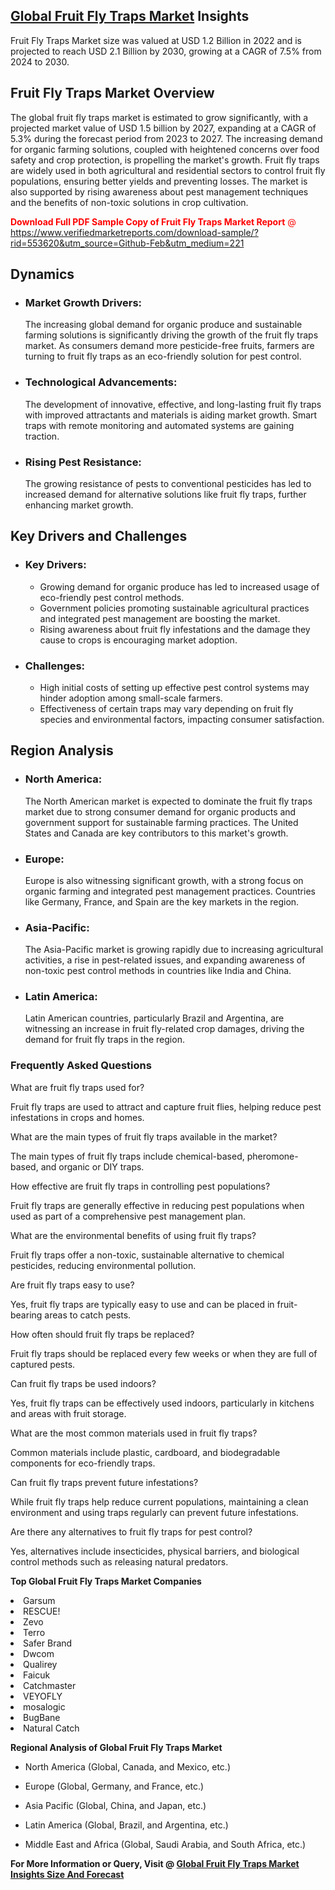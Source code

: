 <h2><a href="https://www.verifiedmarketreports.com/download-sample/?rid=553620&amp;utm_source=Github&amp;utm_medium=221" target="_blank">Global Fruit Fly Traps Market</a> Insights</h2><p>Fruit Fly Traps Market size was valued at USD 1.2 Billion in 2022 and is projected to reach USD 2.1 Billion by 2030, growing at a CAGR of 7.5% from 2024 to 2030.</p><p><h2>Fruit Fly Traps Market Overview</h2> <p>The global fruit fly traps market is estimated to grow significantly, with a projected market value of USD 1.5 billion by 2027, expanding at a CAGR of 5.3% during the forecast period from 2023 to 2027. The increasing demand for organic farming solutions, coupled with heightened concerns over food safety and crop protection, is propelling the market's growth. Fruit fly traps are widely used in both agricultural and residential sectors to control fruit fly populations, ensuring better yields and preventing losses. The market is also supported by rising awareness about pest management techniques and the benefits of non-toxic solutions in crop cultivation.</p> <p><p><span class=""><span style="color: #ff0000;"><strong>Download Full PDF Sample Copy of Fruit Fly Traps Market Report</strong> @ </span><a href="https://www.verifiedmarketreports.com/download-sample/?rid=553620&amp;utm_source=Github-Feb&amp;utm_medium=221" target="_blank">https://www.verifiedmarketreports.com/download-sample/?rid=553620&amp;utm_source=Github-Feb&amp;utm_medium=221</a></span></p></p> <h2>Dynamics</h2> <ul> <li><h3>Market Growth Drivers:</h3> The increasing global demand for organic produce and sustainable farming solutions is significantly driving the growth of the fruit fly traps market. As consumers demand more pesticide-free fruits, farmers are turning to fruit fly traps as an eco-friendly solution for pest control.</li> <li><h3>Technological Advancements:</h3> The development of innovative, effective, and long-lasting fruit fly traps with improved attractants and materials is aiding market growth. Smart traps with remote monitoring and automated systems are gaining traction.</li> <li><h3>Rising Pest Resistance:</h3> The growing resistance of pests to conventional pesticides has led to increased demand for alternative solutions like fruit fly traps, further enhancing market growth.</li> </ul> <h2>Key Drivers and Challenges</h2> <ul> <li><h3>Key Drivers:</h3> <ul> <li>Growing demand for organic produce has led to increased usage of eco-friendly pest control methods.</li> <li>Government policies promoting sustainable agricultural practices and integrated pest management are boosting the market.</li> <li>Rising awareness about fruit fly infestations and the damage they cause to crops is encouraging market adoption.</li> </ul> </li> <li><h3>Challenges:</h3> <ul> <li>High initial costs of setting up effective pest control systems may hinder adoption among small-scale farmers.</li> <li>Effectiveness of certain traps may vary depending on fruit fly species and environmental factors, impacting consumer satisfaction.</li> </ul> </li> </ul> <h2>Region Analysis</h2> <ul> <li><h3>North America:</h3> The North American market is expected to dominate the fruit fly traps market due to strong consumer demand for organic products and government support for sustainable farming practices. The United States and Canada are key contributors to this market's growth.</li> <li><h3>Europe:</h3> Europe is also witnessing significant growth, with a strong focus on organic farming and integrated pest management practices. Countries like Germany, France, and Spain are the key markets in the region.</li> <li><h3>Asia-Pacific:</h3> The Asia-Pacific market is growing rapidly due to increasing agricultural activities, a rise in pest-related issues, and expanding awareness of non-toxic pest control methods in countries like India and China.</li> <li><h3>Latin America:</h3> Latin American countries, particularly Brazil and Argentina, are witnessing an increase in fruit fly-related crop damages, driving the demand for fruit fly traps in the region.</li> </ul> <h3>Frequently Asked Questions</h3> <p>What are fruit fly traps used for?</p> <p>Fruit fly traps are used to attract and capture fruit flies, helping reduce pest infestations in crops and homes.</p> <p>What are the main types of fruit fly traps available in the market?</p> <p>The main types of fruit fly traps include chemical-based, pheromone-based, and organic or DIY traps.</p> <p>How effective are fruit fly traps in controlling pest populations?</p> <p>Fruit fly traps are generally effective in reducing pest populations when used as part of a comprehensive pest management plan.</p> <p>What are the environmental benefits of using fruit fly traps?</p> <p>Fruit fly traps offer a non-toxic, sustainable alternative to chemical pesticides, reducing environmental pollution.</p> <p>Are fruit fly traps easy to use?</p> <p>Yes, fruit fly traps are typically easy to use and can be placed in fruit-bearing areas to catch pests.</p> <p>How often should fruit fly traps be replaced?</p> <p>Fruit fly traps should be replaced every few weeks or when they are full of captured pests.</p> <p>Can fruit fly traps be used indoors?</p> <p>Yes, fruit fly traps can be effectively used indoors, particularly in kitchens and areas with fruit storage.</p> <p>What are the most common materials used in fruit fly traps?</p> <p>Common materials include plastic, cardboard, and biodegradable components for eco-friendly traps.</p> <p>Can fruit fly traps prevent future infestations?</p> <p>While fruit fly traps help reduce current populations, maintaining a clean environment and using traps regularly can prevent future infestations.</p> <p>Are there any alternatives to fruit fly traps for pest control?</p> <p>Yes, alternatives include insecticides, physical barriers, and biological control methods such as releasing natural predators.</p> </p><p><strong>Top Global Fruit Fly Traps Market Companies</strong></p><div data-test-id=""><p><li>Garsum</li><li> RESCUE!</li><li> Zevo</li><li> Terro</li><li> Safer Brand</li><li> Dwcom</li><li> Qualirey</li><li> Faicuk</li><li> Catchmaster</li><li> VEYOFLY</li><li> mosalogic</li><li> BugBane</li><li> Natural Catch</li></p><div><strong>Regional Analysis of&nbsp;Global Fruit Fly Traps Market</strong></div><ul><li dir="ltr"><p dir="ltr">North America&nbsp;(Global, Canada, and Mexico, etc.)</p></li><li dir="ltr"><p dir="ltr">Europe (Global, Germany, and France, etc.)</p></li><li dir="ltr"><p dir="ltr">Asia Pacific&nbsp;(Global, China, and Japan, etc.)</p></li><li dir="ltr"><p dir="ltr">Latin America&nbsp;(Global, Brazil, and Argentina, etc.)</p></li><li dir="ltr">Middle East and Africa&nbsp;(Global, Saudi Arabia, and South Africa, etc.)</li></ul><p><strong>For More Information or Query, Visit @&nbsp;</strong><strong><a href="https://www.verifiedmarketreports.com/product/fruit-fly-traps-market/?utm_source=Github&amp;utm_medium=221" target="_blank">Global Fruit Fly Traps Market Insights Size And Forecast</a></strong></p></div>
